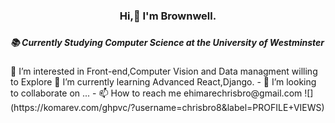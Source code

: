  <h3 style="text-align: center;">Hi,👋 I'm Brownwell.<h3>
  
  <h5>📚 Currently Studying Computer Science at the University of Westminster</h5>
 👀 I’m interested in Front-end,Computer Vision and Data managment willing to Explore
 🌱 I’m currently learning Advanced React,Django.
- 💞️ I’m looking to collaborate on ...
- 📫 How to reach me ehimarechrisbro@gmail.com
![](https://komarev.com/ghpvc/?username=chrisbro8&label=PROFILE+VIEWS)
<!---
chrisbro8/chrisbro8 is a ✨ special ✨ repository because its `README.md` (this file) appears on your GitHub profile.
You can click the Preview link to take a look at your changes.
--->
